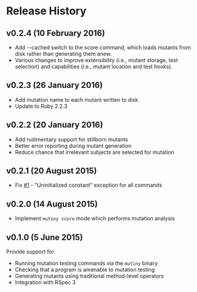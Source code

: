 # Release History

## v0.2.4 (10 February 2016)
* Add --cached switch to the score command, which loads mutants from disk rather than generating them anew.
* Various changes to improve extensibility (i.e., mutant storage, test selection) and capabilities (i.e., mutant location and test hooks).

## v0.2.3 (26 January 2016)
* Add mutation name to each mutant written to disk
* Update to Ruby 2.2.3

## v0.2.2 (20 January 2016)
* Add rudimentary support for stillborn mutants
* Better error reporting during mutant generation
* Reduce chance that irrelevant subjects are selected for mutation

## v0.2.1 (20 August 2015)
* Fix [#1](https://github.com/mutiny/mutiny/issues/1) - "Uninitialized constant" exception for all commands

## v0.2.0 (14 August 2015)
* Implement `mutiny score` mode which performs mutation analysis

## v0.1.0 (5 June 2015)
Provide support for:
* Running mutation testing commands via the `mutiny` binary
* Checking that a program is amenable to mutation testing
* Generating mutants using traditional method-level operators
* Integration with RSpec 3
